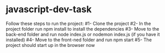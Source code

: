 # javascript-dev-task

Follow these steps to run the project:
#1- Clone the project
#2- In the project folder run npm install to install the dependencies
#3- Move to the back-end folder and run node index.js or nodemon index.js (if you have it installed)
#4- Move to the front-ned folder and run npm start
#5- The project should start up in the browser now
